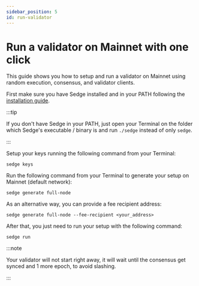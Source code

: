 ```yaml
---
sidebar_position: 5
id: run-validator
---
```


# Run a validator on Mainnet with one click

This guide shows you how to setup and run a validator on Mainnet using random execution, consensus, and validator clients.

First make sure you have Sedge installed and in your PATH following the [installation guide](quickstart/install-guide.mdx).

:::tip

If you don't have Sedge in your PATH, just open your Terminal on the folder which Sedge's executable / binary is and run `./sedge` instead of only `sedge`.

:::

Setup your keys running the following command from your Terminal:

```
sedge keys
```

Run the following command from your Terminal to generate your setup on Mainnet (default network):

```
sedge generate full-node
```

As an alternative way, you can provide a fee recipient address:

```
sedge generate full-node --fee-recipient <your_address>
```

After that, you just need to run your setup with the following command:

```
sedge run
```

:::note

Your validator will not start right away, it will wait until the consensus get synced and 1 more epoch, to avoid slashing.

:::
